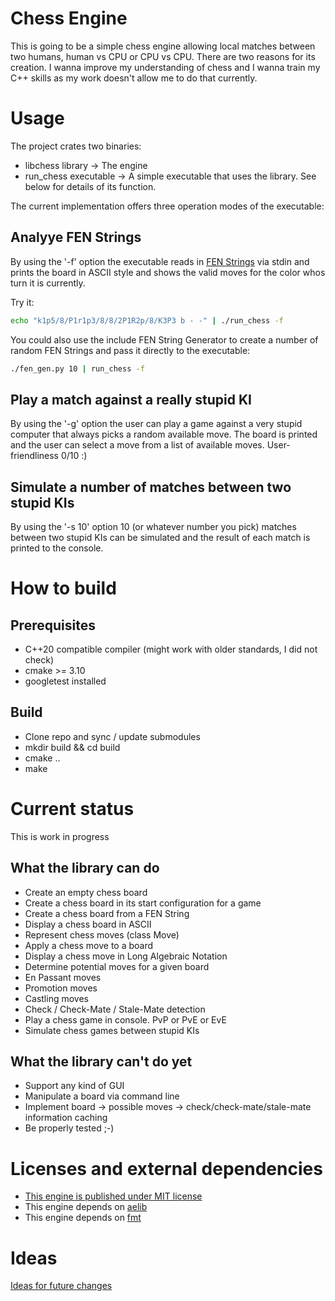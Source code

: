 # Chess Engine

This is going to be a simple chess engine allowing local matches between two humans, human vs CPU or CPU vs CPU.
There are two reasons for its creation. I wanna improve my understanding of chess and I wanna train my C++ skills
as my work doesn't allow me to do that currently.

# Usage

The project crates two binaries:
* libchess library -> The engine
* run_chess executable -> A simple executable that uses the library. See below for details of its function.

The current implementation offers three operation modes of the executable:

## Analyye FEN Strings

By using the '-f' option the executable reads in [FEN Strings](https://www.chess.com/terms/fen-chess#en-passant-targets) via stdin
and prints the board in ASCII style and shows the valid moves for the color whos turn it is currently.

Try it:
```bash
echo "k1p5/8/P1r1p3/8/8/2P1R2p/8/K3P3 b - -" | ./run_chess -f
```

You could also use the include FEN String Generator to create a number of random FEN Strings and pass it directly to the executable:
```bash
./fen_gen.py 10 | run_chess -f
```

## Play a match against a really stupid KI

By using the '-g' option the user can play a game against a very stupid computer that always picks a random available move.
The board is printed and the user can select a move from a list of available moves. User-friendliness 0/10 :)

## Simulate a number of matches between two stupid KIs

By using the '-s 10' option 10 (or whatever number you pick) matches between two stupid KIs can be simulated and the result
of each match is printed to the console.

# How to build

## Prerequisites

* C++20 compatible compiler (might work with older standards, I did not check)
* cmake >= 3.10
* googletest installed

## Build

* Clone repo and sync / update submodules
* mkdir build && cd build
* cmake ..
* make

# Current status

This is work in progress

## What the library can do

* Create an empty chess board
* Create a chess board in its start configuration for a game
* Create a chess board from a FEN String
* Display a chess board in ASCII
* Represent chess moves (class Move)
* Apply a chess move to a board
* Display a chess move in Long Algebraic Notation
* Determine potential moves for a given board
* En Passant moves
* Promotion moves
* Castling moves
* Check / Check-Mate / Stale-Mate detection
* Play a chess game in console. PvP or PvE or EvE
* Simulate chess games between stupid KIs

## What the library can't do yet

* Support any kind of GUI
* Manipulate a board via command line
* Implement board -> possible moves -> check/check-mate/stale-mate information caching
* Be properly tested  ;-)

# Licenses and external dependencies

* [This engine is published under MIT license](LICENSE)
* This engine depends on [aelib](https://github.com/minusbrain/aelib)
* This engine depends on [fmt](https://github.com/fmtlib/fmt)

# Ideas

[Ideas for future changes](ideas.md)